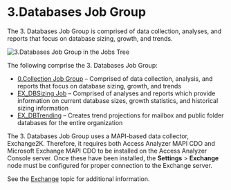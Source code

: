 # 3.Databases Job Group

The 3. Databases Job Group is comprised of data collection, analyses, and reports that focus on database sizing, growth, and trends.

![3.Databases Job Group in the Jobs Tree](/img/product_docs/accessanalyzer/accessanalyzer/enterpriseauditor/admin/hostmanagement/jobstree.png)

The following comprise the 3. Databases Job Group:

- [0.Collection Job Group](/docs/accessanalyzer/accessanalyzer/enterpriseauditor/solutions/exchange/databases/collection/overview.md) – Comprised of data collection, analysis, and reports that focus on database sizing, growth, and trends
- [EX\_DBSizing Job](/docs/accessanalyzer/accessanalyzer/enterpriseauditor/solutions/exchange/databases/ex_dbsizing.md) – Comprised of analyses and reports which provide information on current database sizes, growth statistics, and historical sizing information
- [EX\_DBTrending](/docs/accessanalyzer/accessanalyzer/enterpriseauditor/solutions/exchange/databases/ex_dbtrending.md) – Creates trend projections for mailbox and public folder databases for the entire organization

The 3. Databases Job Group uses a MAPI-based data collector, Exchange2K. Therefore, it requires both Access Analyzer MAPI CDO and Microsoft Exchange MAPI CDO to be installed on the Access Analyzer Console server. Once these have been installed, the __Settings__ > __Exchange__ node must be configured for proper connection to the Exchange server.

See the [Exchange](/docs/accessanalyzer/accessanalyzer/enterpriseauditor/admin/settings/exchange.md) topic for additional information.
